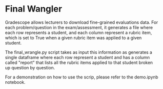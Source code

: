 # Final Wangler

Gradescope allows lecturers to download fine-grained evaluations data. For each problem/question in the exam/assessment, it generates a file where each row represents a student, and each column represent a rubric item, which is set to True when a given rubric item was applied to a given student.

The final_wrangle.py script takes as input this information as generates a single dataframe where each row represent a student and has a column called "report" that lists all the rubric items applied to that student broken up question by question. 

For a demonstration on how to use the scrip, please refer to the demo.ipynb notebook.